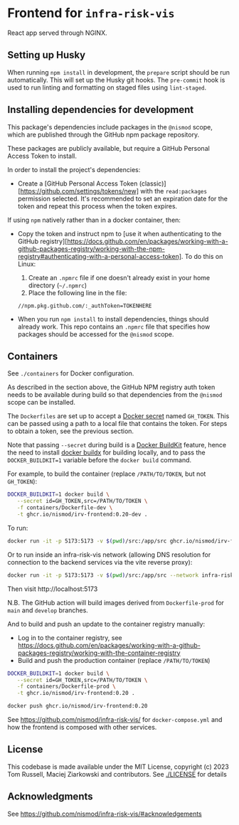 # Frontend for `infra-risk-vis`

React app served through NGINX.

## Setting up Husky

When running `npm install` in development, the `prepare` script should be run automatically. This will set up the Husky git hooks. The `pre-commit` hook is used to run linting and formatting on staged files using `lint-staged`.

## Installing dependencies for development

This package's dependencies include packages in the `@nismod` scope, which are
published through the GitHub npm package repository.

These packages are publicly available, but require a GitHub Personal Access
Token to install.

In order to install the project's dependencies:

- Create a [GitHub Personal Access Token
  (classic)][https://github.com/settings/tokens/new] with the `read:packages`
  permission selected. It's recommended to set an expiration date for the token
  and repeat this process when the token expires.

If using `npm` natively rather than in a docker container, then:

- Copy the token and instruct npm to [use it when authenticating to the GitHub
  registry][https://docs.github.com/en/packages/working-with-a-github-packages-registry/working-with-the-npm-registry#authenticating-with-a-personal-access-token].
  To do this on Linux:

  1.  Create an `.npmrc` file if one doesn't already exist in your home directory (`~/.npmrc`)
  2.  Place the following line in the file:

  ```
  //npm.pkg.github.com/:_authToken=TOKENHERE
  ```

- When you run `npm install` to install dependencies, things should already
  work. This repo contains an `.npmrc` file that specifies how packages should
  be accessed for the `@nismod` scope.

## Containers

See `./containers` for Docker configuration.

As described in the section above, the GitHub NPM registry auth token needs to
be available during build so that dependencies from the `@nismod` scope can be
installed.

The `Dockerfiles` are set up to accept a [Docker
secret](https://docs.docker.com/engine/swarm/secrets/) named `GH_TOKEN`. This
can be passed using a path to a local file that contains the token. For steps to
obtain a token, see the previous section.

Note that passing `--secret` during build is a [Docker
BuildKit](https://docs.docker.com/build/buildkit/) feature, hence the need to
install [docker buildx](https://github.com/docker/buildx) for building locally,
and to pass the `DOCKER_BUILDKIT=1` variable before the `docker build` command.

For example, to build the container (replace `/PATH/TO/TOKEN`, but not
`GH_TOKEN`):

```bash
DOCKER_BUILDKIT=1 docker build \
   --secret id=GH_TOKEN,src=/PATH/TO/TOKEN \
   -f containers/Dockerfile-dev \
   -t ghcr.io/nismod/irv-frontend:0.20-dev .
```

To run:

```bash
docker run -it -p 5173:5173 -v $(pwd)/src:/app/src ghcr.io/nismod/irv-frontend:0.20-dev
```

Or to run inside an infra-risk-vis network (allowing DNS resolution for
connection to the backend services via the vite reverse proxy):

```bash
docker run -it -p 5173:5173 -v $(pwd)/src:/app/src --network infra-risk-vis_default ghcr.io/nismod/irv-frontend:0.20-dev
```

Then visit http://localhost:5173

N.B. The GitHub action will build images derived from `Dockerfile-prod` for
`main` and `develop` branches.

And to build and push an update to the container registry manually:

- Log in to the container registry, see
  https://docs.github.com/en/packages/working-with-a-github-packages-registry/working-with-the-container-registry
- Build and push the production container (replace `/PATH/TO/TOKEN`)

```bash
DOCKER_BUILDKIT=1 docker build \
   --secret id=GH_TOKEN,src=/PATH/TO/TOKEN \
   -f containers/Dockerfile-prod \
   -t ghcr.io/nismod/irv-frontend:0.20 .

docker push ghcr.io/nismod/irv-frontend:0.20
```

See https://github.com/nismod/infra-risk-vis/ for `docker-compose.yml` and how
the frontend is composed with other services.

## License

This codebase is made available under the MIT License, copyright (c) 2023 Tom
Russell, Maciej Ziarkowski and contributors. See [./LICENSE](./LICENSE) for
details

## Acknowledgments

See https://github.com/nismod/infra-risk-vis/#acknowledgements
